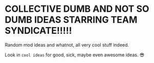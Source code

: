 # COLLECTIVE DUMB AND NOT SO DUMB IDEAS STARRING TEAM SYNDICATE!!!!!
Random mod ideas and whatnot, all very cool stuff indeed.

Look in `cool ideas` for good, sick, maybe even awesome ideas. 😎
